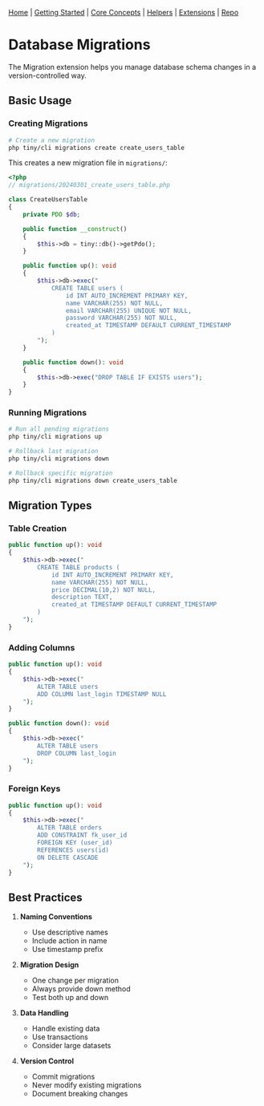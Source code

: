 [Home](../readme.md) | [Getting Started](getting-started.md) | [Core Concepts](../core-concepts) | [Helpers](../helpers) | [Extensions](../extensions) | [Repo](https://github.com/ranaroussi/tiny)

# Database Migrations

The Migration extension helps you manage database schema changes in a version-controlled way.

## Basic Usage

### Creating Migrations

```bash
# Create a new migration
php tiny/cli migrations create create_users_table
```

This creates a new migration file in `migrations/`:

```php
<?php
// migrations/20240301_create_users_table.php

class CreateUsersTable
{
    private PDO $db;

    public function __construct()
    {
        $this->db = tiny::db()->getPdo();
    }

    public function up(): void
    {
        $this->db->exec("
            CREATE TABLE users (
                id INT AUTO_INCREMENT PRIMARY KEY,
                name VARCHAR(255) NOT NULL,
                email VARCHAR(255) UNIQUE NOT NULL,
                password VARCHAR(255) NOT NULL,
                created_at TIMESTAMP DEFAULT CURRENT_TIMESTAMP
            )
        ");
    }

    public function down(): void
    {
        $this->db->exec("DROP TABLE IF EXISTS users");
    }
}
```

### Running Migrations

```bash
# Run all pending migrations
php tiny/cli migrations up

# Rollback last migration
php tiny/cli migrations down

# Rollback specific migration
php tiny/cli migrations down create_users_table
```

## Migration Types

### Table Creation

```php
public function up(): void
{
    $this->db->exec("
        CREATE TABLE products (
            id INT AUTO_INCREMENT PRIMARY KEY,
            name VARCHAR(255) NOT NULL,
            price DECIMAL(10,2) NOT NULL,
            description TEXT,
            created_at TIMESTAMP DEFAULT CURRENT_TIMESTAMP
        )
    ");
}
```

### Adding Columns

```php
public function up(): void
{
    $this->db->exec("
        ALTER TABLE users
        ADD COLUMN last_login TIMESTAMP NULL
    ");
}

public function down(): void
{
    $this->db->exec("
        ALTER TABLE users
        DROP COLUMN last_login
    ");
}
```

### Foreign Keys

```php
public function up(): void
{
    $this->db->exec("
        ALTER TABLE orders
        ADD CONSTRAINT fk_user_id
        FOREIGN KEY (user_id)
        REFERENCES users(id)
        ON DELETE CASCADE
    ");
}
```

## Best Practices

1. **Naming Conventions**
   - Use descriptive names
   - Include action in name
   - Use timestamp prefix

2. **Migration Design**
   - One change per migration
   - Always provide down method
   - Test both up and down

3. **Data Handling**
   - Handle existing data
   - Use transactions
   - Consider large datasets

4. **Version Control**
   - Commit migrations
   - Never modify existing migrations
   - Document breaking changes
